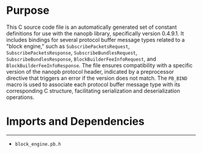 # Purpose
This C source code file is an automatically generated set of constant definitions for use with the nanopb library, specifically version 0.4.9.1. It includes bindings for several protocol buffer message types related to a "block engine," such as `SubscribePacketsRequest`, `SubscribePacketsResponse`, `SubscribeBundlesRequest`, `SubscribeBundlesResponse`, `BlockBuilderFeeInfoRequest`, and `BlockBuilderFeeInfoResponse`. The file ensures compatibility with a specific version of the nanopb protocol header, indicated by a preprocessor directive that triggers an error if the version does not match. The `PB_BIND` macro is used to associate each protocol buffer message type with its corresponding C structure, facilitating serialization and deserialization operations.
# Imports and Dependencies

---
- `block_engine.pb.h`


